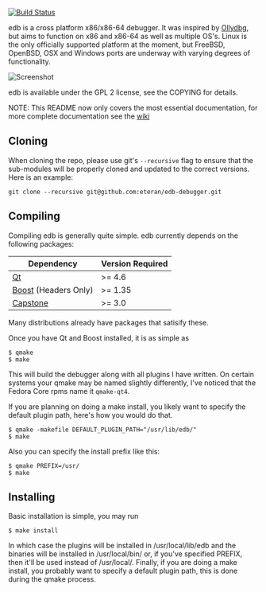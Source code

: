 [![Build Status](https://travis-ci.org/eteran/edb-debugger.svg?branch=master)](https://travis-ci.org/eteran/edb-debugger)

edb is a cross platform x86/x86-64 debugger. It was inspired by [Ollydbg](http://www.ollydbg.de/ "Ollydbg"), but aims to function on x86 and x86-64 as well as multiple OS's. Linux is the only officially supported platform at the moment, but FreeBSD, OpenBSD, OSX and Windows ports are underway with varying degrees of functionality.

![Screenshot](http://codef00.com/img/debugger.png)

edb is available under the GPL 2 license, see the COPYING for details.

NOTE: This README now only covers the most essential documentation, for more
complete documentation see the [wiki](https://github.com/eteran/edb-debugger/wiki)


Cloning
-------

When cloning the repo, please use git's `--recursive` flag to ensure that the sub-modules will be properly cloned and updated to the correct versions. Here is an example:

`git clone --recursive git@github.com:eteran/edb-debugger.git`

Compiling
---------

Compiling edb is generally quite simple. edb currently depends on the 
following packages:

Dependency                                  | Version Required
------------------------------------------- | ----------------
[Qt](http://www.qt.io/)                     | >= 4.6
[Boost](http://boost.org) (Headers Only)    | >= 1.35
[Capstone](http://www.capstone-engine.org/) | >= 3.0

Many distributions already have packages that satisify these.

Once you have Qt and Boost installed, it is as simple as

	$ qmake
	$ make

This will build the debugger along with all plugins I have written. On certain 
systems your qmake may be named slightly differently, I've noticed that the 
Fedora Core rpms name it `qmake-qt4`.

If you are planning on doing a make install, you likely want to specify the 
default plugin path, here's how you would do that.

	$ qmake -makefile DEFAULT_PLUGIN_PATH="/usr/lib/edb/"
	$ make

Also you can specify the install prefix like this:

	$ qmake PREFIX=/usr/
	$ make


Installing
----------

Basic installation is simple, you may run

	$ make install

In which case the plugins will be installed in /usr/local/lib/edb and the binaries
will be installed in /usr/local/bin/ or, if you've specified PREFIX, then it'll be
used instead of /usr/local/. Finally, if you are doing a make install, you probably
want to specify a default plugin path, this is done during the qmake process.

